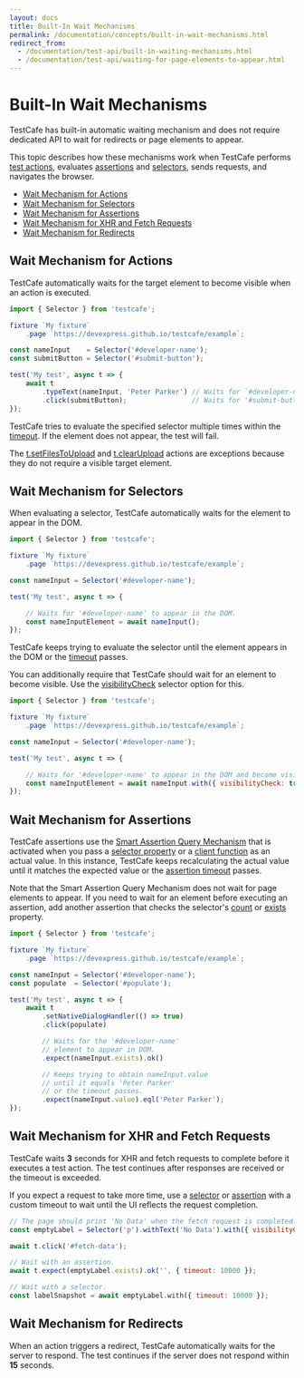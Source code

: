 ```yaml
---
layout: docs
title: Built-In Wait Mechanisms 
permalink: /documentation/concepts/built-in-wait-mechanisms.html
redirect_from:
  - /documentation/test-api/built-in-waiting-mechanisms.html
  - /documentation/test-api/waiting-for-page-elements-to-appear.html
---
```

# Built-In Wait Mechanisms

TestCafe has built-in automatic waiting mechanism and does not require dedicated API to wait for redirects or page elements to appear.

This topic describes how these mechanisms work when TestCafe performs [test actions](../guides/basic-guides/interact-with-page-elements.md), evaluates [assertions](../guides/basic-guides/assert.md) and [selectors](../guides/basic-guides/select-page-elements.md), sends requests, and navigates the browser.

* [Wait Mechanism for Actions](#wait-mechanism-for-actions)
* [Wait Mechanism for Selectors](#wait-mechanism-for-selectors)
* [Wait Mechanism for Assertions](#wait-mechanism-for-assertions)
* [Wait Mechanism for XHR and Fetch Requests](#wait-mechanism-for-xhr-and-fetch-requests)
* [Wait Mechanism for Redirects](#wait-mechanism-for-redirects)

## Wait Mechanism for Actions

TestCafe automatically waits for the target element to become visible when an action is executed.

```js
import { Selector } from 'testcafe';

fixture `My fixture`
    .page `https://devexpress.github.io/testcafe/example`;

const nameInput    = Selector('#developer-name');
const submitButton = Selector('#submit-button');

test('My test', async t => {
    await t
        .typeText(nameInput, 'Peter Parker') // Waits for `#developer-name`
        .click(submitButton);                // Waits for '#submit-button'
});
```

TestCafe tries to evaluate the specified selector multiple times within the [timeout](../guides/basic-guides/select-page-elements.md#selector-timeout).
If the element does not appear, the test will fail.

The [t.setFilesToUpload](../reference/test-api/testcontroller/setfilestoupload.md) and [t.clearUpload](../reference/test-api/testcontroller/clearupload.md) actions are exceptions because they do not require a visible target element.

## Wait Mechanism for Selectors

When evaluating a selector, TestCafe automatically waits for the element to appear in the DOM.

```js
import { Selector } from 'testcafe';

fixture `My fixture`
    .page `https://devexpress.github.io/testcafe/example`;

const nameInput = Selector('#developer-name');

test('My test', async t => {

    // Waits for '#developer-name' to appear in the DOM.
    const nameInputElement = await nameInput();
});
```

TestCafe keeps trying to evaluate the selector until the element appears in the DOM or the [timeout](../guides/basic-guides/select-page-elements.md#selector-timeout) passes.

You can additionally require that TestCafe should wait for an element to become visible.
Use the [visibilityCheck](../reference/test-api/global/selector.md#optionsvisibilitycheck) selector option for this.

```js
import { Selector } from 'testcafe';

fixture `My fixture`
    .page `https://devexpress.github.io/testcafe/example`;

const nameInput = Selector('#developer-name');

test('My test', async t => {

    // Waits for '#developer-name' to appear in the DOM and become visible.
    const nameInputElement = await nameInput.with({ visibilityCheck: true })();
});
```

## Wait Mechanism for Assertions

TestCafe assertions use the [Smart Assertion Query Mechanism](../guides/basic-guides/assert.md#smart-assertion-query-mechanism) that is activated when you pass a [selector property](../guides/basic-guides/select-page-elements.md#obtain-element-state)
or a [client function](../guides/basic-guides/obtain-client-side-info.md) as an actual value. In this instance, TestCafe keeps recalculating the actual
value until it matches the expected value or the [assertion timeout](../reference/test-api/testcontroller/expect/README.md#optionstimeout) passes.

Note that the Smart Assertion Query Mechanism does not wait for page elements to appear.
If you need to wait for an element before executing an assertion,
add another assertion that checks the selector's [count](../reference/test-api/selector/count.md)
or [exists](../reference/test-api/selector/exists.md) property.

```js
import { Selector } from 'testcafe';

fixture `My fixture`
    .page `https://devexpress.github.io/testcafe/example`;

const nameInput = Selector('#developer-name');
const populate  = Selector('#populate');

test('My test', async t => {
    await t
        .setNativeDialogHandler(() => true)
        .click(populate)

        // Waits for the '#developer-name'
        // element to appear in DOM.
        .expect(nameInput.exists).ok()

        // Keeps trying to obtain nameInput.value
        // until it equals 'Peter Parker'
        // or the timeout passes.
        .expect(nameInput.value).eql('Peter Parker');
});
```

## Wait Mechanism for XHR and Fetch Requests

TestCafe waits **3** seconds for XHR and fetch requests to complete before it executes a test action. The test continues after responses are received or the timeout is exceeded.

If you expect a request to take more time, use a [selector](../reference/test-api/global/selector.md#optionstimeout) or [assertion](../reference/test-api/testcontroller/expect/README.md#optionstimeout) with a custom timeout to wait until the UI reflects the request completion.

```js
// The page should print 'No Data' when the fetch request is completed.
const emptyLabel = Selector('p').withText('No Data').with({ visibilityCheck: true });

await t.click('#fetch-data');

// Wait with an assertion.
await t.expect(emptyLabel.exists).ok('', { timeout: 10000 });

// Wait with a selector.
const labelSnapshot = await emptyLabel.with({ timeout: 10000 });
```

## Wait Mechanism for Redirects

When an action triggers a redirect, TestCafe automatically waits for the server to respond.
The test continues if the server does not respond within **15** seconds.
